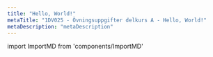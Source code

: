 ```yaml
---
title: "Hello, World!"
metaTitle: "1DV025 - Övningsuppgifter delkurs A - Hello, World!"
metaDescription: "metaDescription"
---
```


import ImportMD from 'components/ImportMD'

<ImportMD url="https://gitlab.lnu.se/1dv025/content/exercises/module-a/exercise-hello-world/-/raw/master/README.md" removeTitle />

